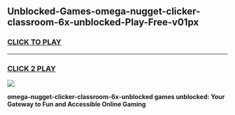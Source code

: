 
## Unblocked-Games-omega-nugget-clicker-classroom-6x-unblocked-Play-Free-v01px
<h3>
<a href="https://premium76.site?title=omega-nugget-clicker-classroom-6x-unblocked&ref=23A">CLICK TO PLAY</a></h3>
<hr>

<h3>
<a href="https://premium76.site?title=omega-nugget-clicker-classroom-6x-unblocked&ref=23A">CLICK 2 PLAY</a>
  
</h3>

<a href="https://premium76.site?title=omega-nugget-clicker-classroom-6x-unblocked&ref=23A"><img src="https://clearcache.store/games.png"></a>


**omega-nugget-clicker-classroom-6x-unblocked games unblocked: Your Gateway to Fun and Accessible Online Gaming**
